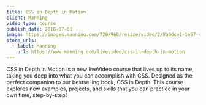 ```yaml
---
title: CSS in Depth in Motion
client: Manning
video_type: course
publish_date: 2018-07-01
image: https://images.manning.com/720/960/resize/video/2/8a0dce1-1e57-4ea4-9bb5-14a4d7733e45/livevideo-css-in-depth-in-motion.png
store_urls:
  - label: Manning
    url: https://www.manning.com/livevideo/css-in-depth-in-motion
---
```


CSS in Depth in Motion is a new liveVideo course that lives up to its name, taking you deep into what you can accomplish with CSS. Designed as the perfect companion to our bestselling book, CSS in Depth. This course explores new examples, projects, and skills that you can practice in your own time, step-by-step!